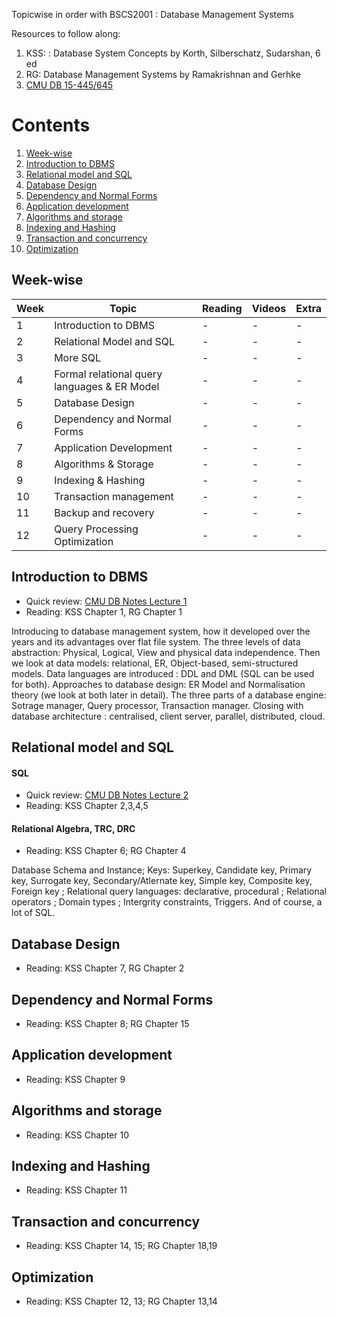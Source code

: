 Topicwise in order with BSCS2001 : Database Management Systems

Resources to follow along: 
1. KSS:  : Database System Concepts by Korth, Silberschatz, Sudarshan, 6 ed
2. RG: Database Management Systems by Ramakrishnan and Gerhke
3. [CMU DB 15-445/645](https://15445.courses.cs.cmu.edu/fall2022/schedule.html)

#  Contents
1. [Week-wise](#week-wise)
1. [Introduction to DBMS](#introduction-to-dbms)
2. [Relational model and SQL](#relational-model-and-sql)
3. [Database Design](#database-design)
4. [Dependency and Normal Forms](#dependency-and-normal-forms)
5. [Application development](#application-development)
6. [Algorithms and storage](#algorithms-and-storage)
7. [Indexing and Hashing](#indexing-and-hashing)
8. [Transaction and concurrency](#transaction-and-concurrency)
9. [Optimization](#optimization)

## Week-wise
| Week | Topic | Reading | Videos | Extra | 
| ----|--------|---------|--------|-------|
| 1 | Introduction to DBMS | - | - | - |
| 2 | Relational Model and SQL | - | - | - |
| 3 | More SQL | - | - | - |
| 4 | Formal relational query languages & ER Model | - | - | - |
| 5 | Database Design | - | - | - | 
| 6 | Dependency and Normal Forms | - | - | - |
| 7 | Application Development | - | - | - | 
| 8 | Algorithms & Storage | - | - | - |
| 9 | Indexing & Hashing | - | - | - |
| 10 | Transaction management | - | - | - |
| 11 | Backup and recovery | - | - | - | 
| 12 | Query Processing Optimization | - | - | - |

## Introduction to DBMS
- Quick review: [CMU DB Notes Lecture 1](https://15445.courses.cs.cmu.edu/fall2022/notes/01-introduction.pdf)
- Reading: KSS Chapter 1, RG Chapter 1

Introducing to database management system, how it developed over the years and its advantages over flat file system. The three levels of data abstraction: Physical, Logical, View and physical data independence. Then we look at data models: relational, ER, Object-based, semi-structured models. Data languages are introduced : DDL and DML (SQL can be used for both). Approaches to database design: ER Model and Normalisation theory (we look at both later in detail). The three parts of a database engine: Sotrage manager, Query processor, Transaction manager. Closing with database architecture : centralised, client server, parallel, distributed, cloud.

## Relational model and SQL
#### SQL
- Quick review: [CMU DB Notes Lecture 2](https://15445.courses.cs.cmu.edu/fall2022/notes/02-modernsql.pdf)
- Reading: KSS Chapter 2,3,4,5
#### Relational Algebra, TRC, DRC
- Reading: KSS Chapter 6; RG Chapter 4

Database Schema and Instance; Keys: Superkey, Candidate key, Primary key, Surrogate key, Secondary/Atlernate key, Simple key, Composite key, Foreign key ; Relational query languages: declarative, procedural ; Relational operators ; Domain types ; Intergrity constraints, Triggers.  And of course, a lot of SQL.

## Database Design
- Reading: KSS Chapter 7, RG Chapter 2

## Dependency and Normal Forms
- Reading: KSS Chapter 8; RG Chapter 15

## Application development
- Reading: KSS Chapter 9

## Algorithms and storage
- Reading: KSS Chapter 10

## Indexing and Hashing
- Reading: KSS Chapter 11

## Transaction and concurrency
- Reading: KSS Chapter 14, 15; RG Chapter 18,19

## Optimization
- Reading: KSS Chapter 12, 13; RG Chapter 13,14
